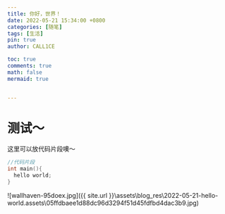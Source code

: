 ```yaml
---
title: 你好，世界！
date: 2022-05-21 15:34:00 +0800
categories: [随笔]
tags: [生活]
pin: true
author: CALL1CE

toc: true
comments: true
math: false
mermaid: true


---
```


# 测试～

这里可以放代码片段噢～

```c++
//代码片段
int main(){
  hello world;
}
```

![wallhaven-95doex.jpg]({{ site.url }}\assets\blog_res\2022-05-21-hello-world.assets\05ffdbaee1d88dc96d3294f51d45fdfbd4dac3b9.jpg)